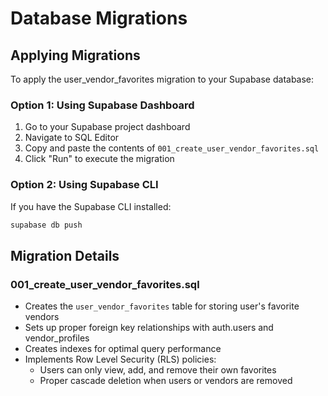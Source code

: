 # Database Migrations

## Applying Migrations

To apply the user_vendor_favorites migration to your Supabase database:

### Option 1: Using Supabase Dashboard
1. Go to your Supabase project dashboard
2. Navigate to SQL Editor
3. Copy and paste the contents of `001_create_user_vendor_favorites.sql`
4. Click "Run" to execute the migration

### Option 2: Using Supabase CLI
If you have the Supabase CLI installed:
```bash
supabase db push
```

## Migration Details

### 001_create_user_vendor_favorites.sql
- Creates the `user_vendor_favorites` table for storing user's favorite vendors
- Sets up proper foreign key relationships with auth.users and vendor_profiles
- Creates indexes for optimal query performance
- Implements Row Level Security (RLS) policies:
  - Users can only view, add, and remove their own favorites
  - Proper cascade deletion when users or vendors are removed